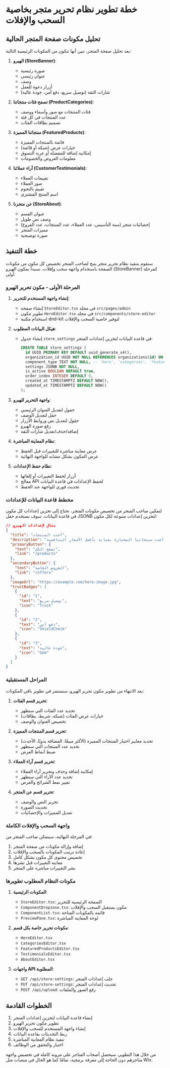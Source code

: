# خطة تطوير نظام تحرير متجر بخاصية السحب والإفلات

## تحليل مكونات صفحة المتجر الحالية

بعد تحليل صفحة المتجر، تبين أنها تتكون من المكونات الرئيسية التالية:

1. **الهيرو (StoreBanner)**:
   - صورة رئيسية
   - عنوان رئيسي
   - وصف
   - أزرار دعوة للعمل
   - شارات الثقة (توصيل سريع، دفع آمن، جودة عالية)

2. **تصفح فئات منتجاتنا (ProductCategories)**:
   - فئات المنتجات مع صور وأسماء ووصف
   - عدد المنتجات في كل فئة
   - تصميم بطاقات الفئات

3. **منتجاتنا المميزة (FeaturedProducts)**:
   - قائمة بالمنتجات المميزة
   - خيارات عرض (شبكة أو قائمة)
   - إمكانية إضافة للمفضلة أو عربة التسوق
   - معلومات العروض والخصومات

4. **آراء عملائنا (CustomerTestimonials)**:
   - تقييمات العملاء
   - صور العملاء
   - تقييم بالنجوم
   - اسم المنتج المشتري

5. **عن متجرنا (StoreAbout)**:
   - عنوان القسم
   - وصف نص طويل
   - إحصائيات متجر (سنة التأسيس، عدد العملاء، عدد المنتجات، عدد الفروع)
   - مميزات المتجر
   - صورة توضيحية

## خطة التنفيذ

سنقوم بتنفيذ نظام تحرير متجر يتيح لصاحب المتجر تخصيص كل مكون من مكونات الصفحة باستخدام واجهة سحب وإفلات. سنبدأ بمكون الهيرو (StoreBanner) كمرحلة أولى.

### المرحلة الأولى - مكون تحرير الهيرو

1. **إنشاء واجهة المستخدم للتحرير**:
   - إنشاء صفحة `StoreEditor.tsx` في مجلد `src/pages/admin`
   - تطوير مكون `HeroEditor.tsx` في مجلد `src/components/store-editor`
   - استخدام مكتبة dnd-kit لتوفير خاصية السحب والإفلات

2. **هيكل البيانات المطلوب**:
   - إنشاء جدول `store_settings` في قاعدة البيانات لتخزين إعدادات المتجر:
     ```sql
     CREATE TABLE store_settings (
       id UUID PRIMARY KEY DEFAULT uuid_generate_v4(),
       organization_id UUID NOT NULL REFERENCES organizations(id) ON DELETE CASCADE,
       component_type TEXT NOT NULL, -- 'hero', 'categories', 'featured_products', 'testimonials', 'about'
       settings JSONB NOT NULL,
       is_active BOOLEAN DEFAULT true,
       order_index INTEGER DEFAULT 0,
       created_at TIMESTAMPTZ DEFAULT NOW(),
       updated_at TIMESTAMPTZ DEFAULT NOW()
     );
     ```

3. **واجهة التحرير للهيرو**:
   - حقول لتعديل العنوان الرئيسي
   - حقل لتعديل الوصف
   - حقول لتعديل نص وروابط الأزرار
   - رفع صورة الهيرو
   - إضافة/حذف/تعديل شارات الثقة

4. **نظام المعاينة المباشرة**:
   - عرض معاينة مباشرة للتغييرات قبل الحفظ
   - عرض المكون بشكل مشابه للواجهة النهائية

5. **نظام حفظ الإعدادات**:
   - أزرار لحفظ التغييرات أو إلغائها
   - معالج API لحفظ الإعدادات في قاعدة البيانات
   - تحديث فوري للواجهة عند الحفظ

### مخطط قاعدة البيانات للإعدادات

لتمكين صاحب المتجر من تخصيص مكونات المتجر، نحتاج إلى تخزين إعدادات كل مكون في قاعدة البيانات. سوف نستخدم حقل JSONB لتخزين إعدادات متنوعة لكل مكون:

```json
// مثال لإعدادات الهيرو
{
  "title": "أحدث المنتجات",
  "description": "تسوق أحدث منتجاتنا المختارة بعناية بأفضل الأسعار التنافسية.",
  "primaryButton": {
    "text": "تصفح الكل",
    "link": "/products"
  },
  "secondaryButton": {
    "text": "العروض الخاصة",
    "link": "/offers"
  },
  "imageUrl": "https://example.com/hero-image.jpg",
  "trustBadges": [
    {
      "id": "1",
      "text": "توصيل سريع",
      "icon": "Truck"
    },
    {
      "id": "2",
      "text": "دفع آمن",
      "icon": "ShieldCheck"
    },
    {
      "id": "3",
      "text": "جودة عالية",
      "icon": "Gem"
    }
  ]
}
```

### المراحل المستقبلية

بعد الانتهاء من تطوير مكون تحرير الهيرو، سنستمر في تطوير باقي المكونات:

1. **تحرير قسم الفئات**:
   - تحديد عدد الفئات التي ستظهر
   - خيارات عرض الفئات (شبكة، شريط، بطاقات)
   - تخصيص العنوان والوصف

2. **تحرير قسم المنتجات المميزة**:
   - تحديد معايير اختيار المنتجات المميزة (الأكثر مبيعًا، المضافة يدويًا، الأحدث)
   - تحديد عدد المنتجات التي ستظهر
   - ضبط أنماط العرض

3. **تحرير قسم آراء العملاء**:
   - إمكانية إضافة وحذف وتحرير آراء العملاء
   - تحديد عدد الآراء التي ستظهر
   - تغيير نمط الشرائح والعرض

4. **تحرير قسم عن المتجر**:
   - تحرير النص والوصف
   - تحديث الصورة
   - تعديل المميزات والإحصائيات

### واجهة السحب والإفلات الكاملة

في المرحلة النهائية، سيتمكن صاحب المتجر من:

1. إضافة وإزالة مكونات من صفحة المتجر
2. إعادة ترتيب المكونات بالسحب والإفلات
3. تخصيص محتوى كل مكون بشكل كامل
4. معاينة التغييرات قبل نشرها
5. نشر التغييرات مباشرة على المتجر

### مكونات النظام المطلوب تطويرها

1. **المكونات الرئيسية**:
   - `StoreEditor.tsx`: الصفحة الرئيسية للتحرير
   - `ComponentDropzone.tsx`: مكون يستقبل السحب والإفلات
   - `ComponentList.tsx`: قائمة بالمكونات المتاحة
   - `PreviewPane.tsx`: لوحة المعاينة المباشرة

2. **مكونات تحرير خاصة بكل قسم**:
   - `HeroEditor.tsx`
   - `CategoriesEditor.tsx`
   - `FeaturedProductsEditor.tsx`
   - `TestimonialsEditor.tsx`
   - `AboutEditor.tsx`

3. **واجهات API المطلوبة**:
   - `GET /api/store-settings`: جلب إعدادات المتجر
   - `PUT /api/store-settings`: تحديث إعدادات المتجر
   - `POST /api/upload`: رفع الصور والملفات

## الخطوات القادمة

1. إنشاء قاعدة البيانات لتخزين إعدادات المتجر
2. تطوير مكون تحرير الهيرو
3. إنشاء واجهة المستخدم للسحب والإفلات
4. ربط التحديثات بقاعدة البيانات
5. تنفيذ نظام المعاينة المباشرة
6. اختبار والتحقق من الوظائف

من خلال هذا التطوير، سيحصل أصحاب المتاجر على مرونة كاملة في تخصيص واجهة متاجرهم دون الحاجة إلى معرفة برمجية، تمامًا كما هو الحال في منصات مثل Wix. 
